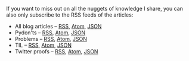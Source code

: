 If you want to miss out on all the nuggets of knowledge I share,
you can also only subscribe to the RSS feeds of the articles:

 - All blog articles – [RSS][all-rss], [Atom][all-atom], [JSON][all-json]
 - Pydon'ts – [RSS][py-rss], [Atom][py-atom], [JSON][py-json]
 - Problems – [RSS][pro-rss], [Atom][pro-atom], [JSON][pro-json]
 - TIL – [RSS][til-rss], [Atom][til-atom], [JSON][til-json]
 - Twitter proofs – [RSS][tp-rss], [Atom][tp-atom], [JSON][tp-json]


[all-rss]: https://mathspp.com/blog.rss
[all-atom]: https://mathspp.com/blog.atom
[all-json]: https://mathspp.com/blog.json
[py-rss]: https://mathspp.com/blog/pydonts.rss
[py-atom]: https://mathspp.com/blog/pydonts.atom
[py-json]: https://mathspp.com/blog/pydonts.json
[pro-rss]: https://mathspp.com/blog/problems.rss
[pro-atom]: https://mathspp.com/blog/problems.atom
[pro-json]: https://mathspp.com/blog/problems.json
[til-rss]: https://mathspp.com/blog/til.rss
[til-atom]: https://mathspp.com/blog/til.atom
[til-json]: https://mathspp.com/blog/til.json
[tp-rss]: https://mathspp.com/blog/twitter-proofs.rss
[tp-atom]: https://mathspp.com/blog/twitter-proofs.atom
[tp-json]: https://mathspp.com/blog/twitter-proofs.json
